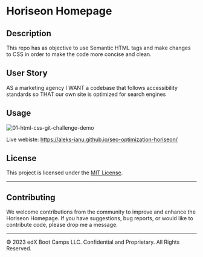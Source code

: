 # Horiseon Homepage

## Description 

This repo has as objective to use Semantic HTML tags and make changes to CSS in order to make the code more concise and clean.

## User Story

AS a marketing agency
I WANT a codebase that follows accessibility standards
so THAT our own site is optimized for search engines



## Usage 

![01-html-css-git-challenge-demo](https://github.com/Aleks-Ianu/seo-optimization-horiseon/assets/110541549/32c8600c-b66f-4189-be69-895fde0afb60)

Live webiste:
https://aleks-ianu.github.io/seo-optimization-horiseon/ 






## License

This project is licensed under the [MIT License](LICENSE).


---

## Contributing

We welcome contributions from the community to improve and enhance the Horiseon Homepage. If you have suggestions, bug reports, or would like to contribute code, please drop me a message.

---

© 2023 edX Boot Camps LLC. Confidential and Proprietary. All Rights Reserved.
